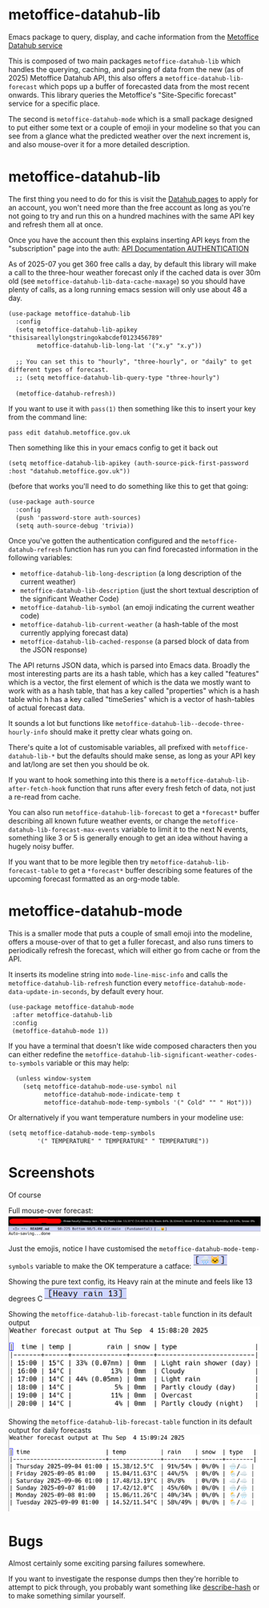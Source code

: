 # metoffice-datahub-lib
Emacs package to query, display, and cache information from the [Metoffice Datahub service](https://www.metoffice.gov.uk/services/data/met-office-weather-datahub)

This is composed of two main packages `metoffice-datahub-lib` which handles the querying, caching, and parsing of data from the new (as of 2025) Metoffice Datahub API, this also offers a `metoffice-datahub-lib-forecast` which pops up a buffer of forecasted data from the most recent onwards.  This library queries the Metoffice's "Site-Specific forecast" service for a specific place.

The second is `metoffice-datahub-mode` which is a small package designed to put either some text or a couple of emoji in your modeline so that you can see from a glance what the predicted weather over the next increment is, and also mouse-over it for a more detailed description.


# metoffice-datahub-lib

The first thing you need to do for this is visit the [Datahub pages](https://datahub.metoffice.gov.uk/) to apply for an account, you won't need more than the free account as long as you're not going to try and run this on a hundred machines with the same API key and refresh them all at once.

Once you have the account then this explains inserting API keys from the "subscription" page into the auth: [API Documentation AUTHENTICATION](https://datahub.metoffice.gov.uk/docs/f/category/site-specific/type/site-specific/api-documentation#auth)

As of 2025-07 you get 360 free calls a day, by default this library will make a call to the three-hour weather forecast only if the cached data is over 30m old  (see `metoffice-datahub-lib-data-cache-maxage`) so you should have plenty of calls, as a long running emacs session will only use about 48 a day.

```
(use-package metoffice-datahub-lib
  :config
  (setq metoffice-datahub-lib-apikey "thisisareallylongstringokabcdef0123456789"
        metoffice-datahub-lib-long-lat '("x.y" "x.y"))

  ;; You can set this to "hourly", "three-hourly", or "daily" to get different types of forecast.
  ;; (setq metoffice-datahub-lib-query-type "three-hourly")

  (metoffice-datahub-refresh))
```

If you want to use it with `pass(1)` then something like this to insert your key from the command line: 

```
pass edit datahub.metoffice.gov.uk
```

Then something like this in your emacs config to get it back out

```
(setq metoffice-datahub-lib-apikey (auth-source-pick-first-password :host "datahub.metoffice.gov.uk"))
```

(before that works you'll need to do something like this to get that going:

```
(use-package auth-source
  :config
  (push 'password-store auth-sources)
  (setq auth-source-debug 'trivia))
```

Once you've gotten the authentication configured and the `metoffice-datahub-refresh` function has run you can find forecasted information in the following variables:

* `metoffice-datahub-lib-long-description` (a long description of the current weather)
* `metoffice-datahub-lib-description` (just the short textual description of the significant Weather Code)
* `metoffice-datahub-lib-symbol` (an emoji indicating the current weather code)
* `metoffice-datahub-lib-current-weather` (a hash-table of the most currently applying forecast data)
* `metoffice-datahub-lib-cached-response` (a parsed block of data from the JSON response)

The API returns JSON data, which is parsed into Emacs data.  Broadly the most interesting parts are its a hash table, which has a key called "features" which is a vector, the first element of which is the data we mostly want to work with as a hash table, that has a key called "properties" which is a hash table whic h has a key called "timeSeries" which is a vector of hash-tables of actual forecast data.

It sounds a lot but functions like `metoffice-datahub-lib--decode-three-hourly-info` should make it pretty clear whats going on.

There's quite a lot of customisable variables, all prefixed with `metoffice-datahub-lib-*` but the defaults should make sense, as long as your API key and lat/long are set then you should be ok.

If you want to hook something into this there is a `metoffice-datahub-lib-after-fetch-hook` function that runs after every fresh fetch of data, not just a re-read from cache.

You can also run `metoffice-datahub-lib-forecast` to get a `*forecast*` buffer describing all known future weather events, or change the `metoffice-datahub-lib-forecast-max-events` variable to limit it to the next N events, something like 3 or 5 is generally enough to get an idea without having a hugely noisy buffer.

If you want that to be more legible then try `metoffice-datahub-lib-forecast-table` to get a `*forecast*` buffer describing some features of the upcoming forecast formatted as an org-mode table.


# metoffice-datahub-mode

This is a smaller mode that puts a couple of small emoji into the modeline, offers a mouse-over of that to get a fuller forecast, and also runs timers to periodically refresh the forecast, which will either go from cache or from the API.

It inserts its modeline string into `mode-line-misc-info` and calls the `metoffice-datahub-lib-refresh` function every `metoffice-datahub-mode-data-update-in-seconds`, by default every hour.

```
(use-package metoffice-datahub-mode
 :after metoffice-datahub-lib
 :config
 (metoffice-datahub-mode 1))
```

If you have a terminal that doesn't like wide composed characters then you can either redefine the `metoffice-datahub-lib-significant-weather-codes-to-symbols` variable or this may help:

```
  (unless window-system
    (setq metoffice-datahub-mode-use-symbol nil
          metoffice-datahub-mode-indicate-temp t
          metoffice-datahub-mode-temp-symbols '(" Cold" "" " Hot")))
```

Or alternatively if you want temperature numbers in your modeline use:

```
(setq metoffice-datahub-mode-temp-symbols
        '(" TEMPERATURE" " TEMPERATURE" " TEMPERATURE"))
```


# Screenshots

Of course

Full mouse-over forecast: 
![Image showing a rainy face emoji and a catface emoji with a description of the rain in a long popup from the modeline](https://github.com/twitchy-ears/metoffice-datahub-lib/blob/assets/metoffice-datahub-lib-mouseover.png)

Just the emojis, notice I have customised the `metoffice-datahub-mode-temp-symbols` variable to make the OK temperature a catface: 
![Image showing a rainy face emoji and a catface emoji](https://github.com/twitchy-ears/metoffice-datahub-lib/blob/assets/metoffice-datahub-lib-just-emoji.png)

Showing the pure text config, its Heavy rain at the minute and feels like 13 degrees C
![Image showing the text "Heavy rain 13"](https://github.com/twitchy-ears/metoffice-datahub-lib/blob/assets/metoffice-datahub-lib-just-text.png)

Showing the `metoffice-datahub-lib-forecast-table` function in its default output
![Image showing a table with the headings time, temp, rain, snow, type - then data for 15:00 onwards on a day](https://github.com/twitchy-ears/metoffice-datahub-lib/blob/assets/metoffice-datahub-lib-forecast-table.png)


Showing the `metoffice-datahub-lib-forecast-table` function in its default output for daily forecasts
![Image showing a table with the headings time, temp, rain, snow, type shown as unicode - then data for Thursday onewards to Tuesday](https://github.com/twitchy-ears/metoffice-datahub-lib/blob/assets/metoffice-datahub-lib-forecast-table-daily.png)



# Bugs

Almost certainly some exciting parsing failures somewhere.

If you want to investigate the response dumps then they're horrible to attempt to pick through, you probably want something like [describe-hash](https://github.com/Junker/describe-hash) or to make something similar yourself.
